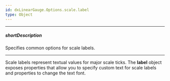```yaml
---
id: dxLinearGauge.Options.scale.label
type: Object
---
```

---
##### shortDescription
Specifies common options for scale labels.

---
Scale labels represent textual values for major scale ticks. The **label** object exposes properties that allow you to specify custom text for scale labels and properties to change the text font.